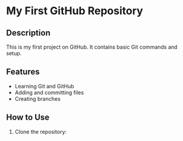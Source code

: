 # My First GitHub Repository

## Description
This is my first project on GitHub. It contains basic Git commands and setup.

## Features
- Learning Git and GitHub
- Adding and committing files
- Creating branches

## How to Use
1. Clone the repository:

